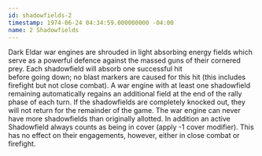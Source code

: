 ```yaml
---
id: shadowfields-2
timestamp: 1974-06-24 04:34:59.000000000 -04:00
name: 2 Shadowfields
---
```

<p>Dark Eldar war engines are shrouded in light absorbing energy fields which serve as a powerful defence against the massed guns of their cornered prey. Each shadowfield will absorb one successful hit<br />
before going down; no blast markers are caused for this hit (this includes firefight but not close combat). A war engine with at least one shadowfield remaining automatically regains an additional field at the end of the rally<br />
phase of each turn. If the shadowfields are completely knocked out, they will not return for the remainder of the game. The war engine can never have more shadowfields than originally allotted. In addition an active<br />
Shadowfield always counts as being in cover (apply -1 cover modifier). This has no effect on their engagements, however, either in close combat or firefight.</p>